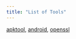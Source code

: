 ```yaml
---
title: "List of Tools"
---
```


[apktool](/android-recompilation), [android](/android-reverse-engineering), [openssl](/andrid-reverse-engineering)
